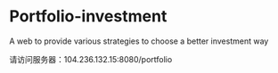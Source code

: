 # Portfolio-investment
A web to provide various strategies to choose a better investment way

请访问服务器：104.236.132.15:8080/portfolio